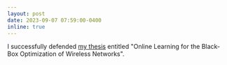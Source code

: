 ```yaml
---
layout: post
date: 2023-09-07 07:59:00-0400
inline: true
---
```


I successfully defended <a href='https://theses.hal.science/tel-04212534'>my thesis</a> entitled "Online Learning for the Black-Box Optimization of Wireless Networks".
